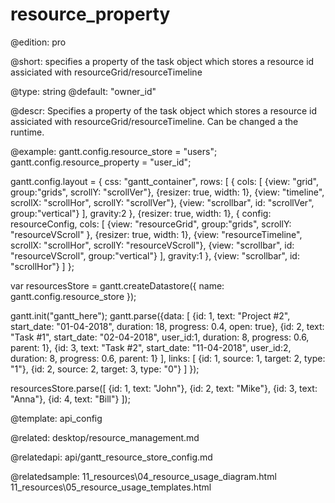 resource_property
=============

@edition: pro

@short:
	specifies a property of the task object which stores a resource id assiciated with resourceGrid/resourceTimeline

@type: string
@default: "owner_id"

@descr:
Specifies a property of the task object which stores a resource id assiciated with resourceGrid/resourceTimeline. Can be changed a the runtime.


@example:
gantt.config.resource_store = "users";
gantt.config.resource_property = "user_id";

gantt.config.layout = {
	css: "gantt_container",
	rows: [
		{
			cols: [
				{view: "grid", group:"grids", scrollY: "scrollVer"},
				{resizer: true, width: 1},
				{view: "timeline", scrollX: "scrollHor", scrollY: "scrollVer"},
				{view: "scrollbar", id: "scrollVer", group:"vertical"}
			],
			gravity:2
		},
		{resizer: true, width: 1},
		{
			config: resourceConfig,
			cols: [
				{view: "resourceGrid", group:"grids", scrollY: "resourceVScroll" },
				{resizer: true, width: 1},
				{view: "resourceTimeline", scrollX: "scrollHor", scrollY: "resourceVScroll"},
				{view: "scrollbar", id: "resourceVScroll", group:"vertical"}
			],
			gravity:1
		},
		{view: "scrollbar", id: "scrollHor"}
	]
};

var resourcesStore = gantt.createDatastore({
	name: gantt.config.resource_store
});

gantt.init("gantt_here");
gantt.parse({data: [
    {id: 1, text: "Project #2", start_date: "01-04-2018", duration: 18, progress: 0.4, open: true},
    {id: 2, text: "Task #1", start_date: "02-04-2018", user_id:1, duration: 8, progress: 0.6, parent: 1},
    {id: 3, text: "Task #2", start_date: "11-04-2018", user_id:2, duration: 8, progress: 0.6, parent: 1}
  ],
  links: [
      {id: 1, source: 1, target: 2, type: "1"},
      {id: 2, source: 2, target: 3, type: "0"}
  ]
});

resourcesStore.parse([
	{id: 1, text: "John"},
	{id: 2, text: "Mike"},
	{id: 3, text: "Anna"},
	{id: 4, text: "Bill"}
]);

@template:	api_config

@related: desktop/resource_management.md

@relatedapi:
api/gantt_resource_store_config.md

@relatedsample:
11_resources\04_resource_usage_diagram.html
11_resources\05_resource_usage_templates.html

